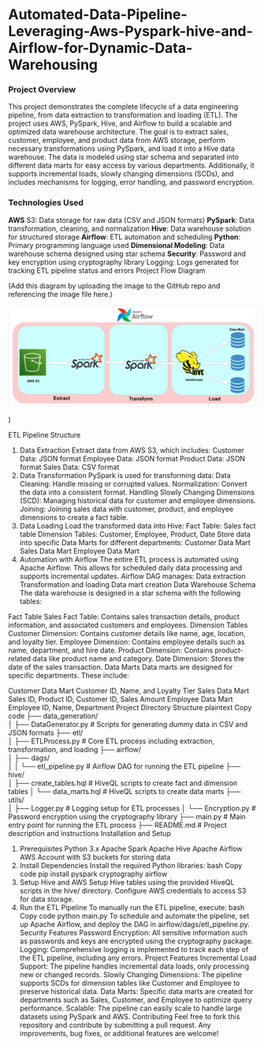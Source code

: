 # Automated-Data-Pipeline-Leveraging-Aws-Pyspark-hive-and-Airflow-for-Dynamic-Data-Warehousing

### Project Overview
   This project demonstrates the complete lifecycle of a data engineering pipeline, from data extraction to transformation and loading (ETL). The project uses AWS, PySpark, Hive, and Airflow to build a scalable and optimized data warehouse architecture.
    The goal is to extract sales, customer, employee, and product data from AWS storage, perform necessary transformations using PySpark, and load it into a Hive data warehouse. The data is modeled using star schema and separated into different data marts for easy access by various departments. Additionally, it supports incremental loads, slowly changing dimensions (SCDs), and includes mechanisms for logging, error handling, and password encryption.

### Technologies Used
**AWS** S3: Data storage for raw data (CSV and JSON formats)
**PySpark**: Data transformation, cleaning, and normalization
**Hive**: Data warehouse solution for structured storage
**Airflow**: ETL automation and scheduling
**Python**: Primary programming language used
**Dimensional Modeling**: Data warehouse schema designed using star schema
**Security**: Password and key encryption using cryptography library
Logging: Logs generated for tracking ETL pipeline status and errors
Project Flow Diagram

(Add this diagram by uploading the image to the GitHub repo and referencing the image file here.)

![**Flow Diagram**](https://github.com/Abhinav9119/Automated-Data-Pipeline-Leveraging-Aws-Pyspark-hive-and-Airflow-for-Dynamic-Data-Warehousing/blob/main/flow_diagram/project%20flow%20diagram.png))


ETL Pipeline Structure
1. Data Extraction
Extract data from AWS S3, which includes:
Customer Data: JSON format
Employee Data: JSON format
Product Data: JSON format
Sales Data: CSV format
2. Data Transformation
PySpark is used for transforming data:
Data Cleaning: Handle missing or corrupted values.
Normalization: Convert the data into a consistent format.
Handling Slowly Changing Dimensions (SCD): Managing historical data for customer and employee dimensions.
Joining: Joining sales data with customer, product, and employee dimensions to create a fact table.
3. Data Loading
Load the transformed data into Hive:
Fact Table: Sales fact table
Dimension Tables: Customer, Employee, Product, Date
Store data into specific Data Marts for different departments:
Customer Data Mart
Sales Data Mart
Employee Data Mart
4. Automation with Airflow
The entire ETL process is automated using Apache Airflow. This allows for scheduled daily data processing and supports incremental updates.
Airflow DAG manages:
Data extraction
Transformation and loading
Data mart creation
Data Warehouse Schema
The data warehouse is designed in a star schema with the following tables:

Fact Table
Sales Fact Table: Contains sales transaction details, product information, and associated customers and employees.
Dimension Tables
Customer Dimension: Contains customer details like name, age, location, and loyalty tier.
Employee Dimension: Contains employee details such as name, department, and hire date.
Product Dimension: Contains product-related data like product name and category.
Date Dimension: Stores the date of the sales transaction.
Data Marts
Data marts are designed for specific departments. These include:

Customer Data Mart
Customer ID, Name, and Loyalty Tier
Sales Data Mart
Sales ID, Product ID, Customer ID, Sales Amount
Employee Data Mart
Employee ID, Name, Department
Project Directory Structure
plaintext
Copy code
├── data_generation/             
│   ├── DataGenerator.py          # Scripts for generating dummy data in CSV and JSON formats
├── etl/                         
│   ├── ETLProcess.py             # Core ETL process including extraction, transformation, and loading
├── airflow/                     
│   ├── dags/                    
│   │   └── etl_pipeline.py       # Airflow DAG for running the ETL pipeline
├── hive/                        
│   ├── create_tables.hql         # HiveQL scripts to create fact and dimension tables
│   └── data_marts.hql            # HiveQL scripts to create data marts
├── utils/                       
│   ├── Logger.py                 # Logging setup for ETL processes
│   └── Encryption.py             # Password encryption using the cryptography library
├── main.py                       # Main entry point for running the ETL process
├── README.md                     # Project description and instructions
Installation and Setup
1. Prerequisites
Python 3.x
Apache Spark
Apache Hive
Apache Airflow
AWS Account with S3 buckets for storing data
2. Install Dependencies
Install the required Python libraries:
bash
Copy code
pip install pyspark cryptography airflow
3. Setup Hive and AWS
Setup Hive tables using the provided HiveQL scripts in the hive/ directory.
Configure AWS credentials to access S3 for data storage.
4. Run the ETL Pipeline
To manually run the ETL pipeline, execute:
bash
Copy code
python main.py
To schedule and automate the pipeline, set up Apache Airflow, and deploy the DAG in airflow/dags/etl_pipeline.py.
Security Features
Password Encryption: All sensitive information such as passwords and keys are encrypted using the cryptography package.
Logging: Comprehensive logging is implemented to track each step of the ETL pipeline, including any errors.
Project Features
Incremental Load Support: The pipeline handles incremental data loads, only processing new or changed records.
Slowly Changing Dimensions: The pipeline supports SCDs for dimension tables like Customer and Employee to preserve historical data.
Data Marts: Specific data marts are created for departments such as Sales, Customer, and Employee to optimize query performance.
Scalable: The pipeline can easily scale to handle large datasets using PySpark and AWS.
Contributing
Feel free to fork this repository and contribute by submitting a pull request. Any improvements, bug fixes, or additional features are welcome!
